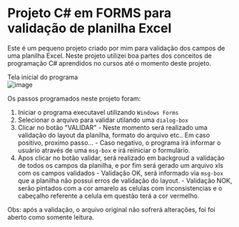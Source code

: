 # Projeto C# em FORMS para validação de planilha Excel

Este é um pequeno projeto criado por mim para validação dos campos de uma planilha Excel.
Neste projeto utilizei boa partes dos conceitos de programação C# aprendidos no cursos até o momento deste projeto.

Tela inicial do programa<BR>
![image](https://user-images.githubusercontent.com/52610303/217041354-bca7e017-d735-48c6-ab80-441718617c9b.png)

Os passos programados neste projeto foram:

  1. Iniciar o programa executavel utilizando `Windows Forms`
  2. Selecionar o arquivo para validar utilando uma `dialog-box`
  3. Clicar no botão "VALIDAR"
    - Neste momento será realizado uma validação do layout da planilha, formato do arquivo etc.. Em caso positivo, proximo passo...
    - Caso negativo, o programa irá informar o usuário através de uma `msg-box` e irá reiniciar o formulário.
  4. Apos clicar no botão validar, será realizado em backgroud a validação de todos os campos da planilha, e por fim será gerado um arquivo xls com os campos validados
    - Validação OK, será informado via `msg-box` que a planilha não possui erros de validação do layout.
    - Validação NOK, serão pintados com a cor amarelo as celulas com inconsistencias e o cabeçalho referente a celula em questão terá a cor vermelho.
    
Obs: após a validação, o arquivo original não sofrerá alterações, foi foi aberto como somente leitura.
